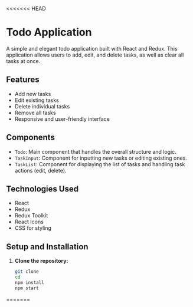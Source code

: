 <<<<<<< HEAD
# Todo Application

A simple and elegant todo application built with React and Redux. This application allows users to add, edit, and delete tasks, as well as clear all tasks at once. 

## Features

- Add new tasks
- Edit existing tasks
- Delete individual tasks
- Remove all tasks
- Responsive and user-friendly interface

## Components

- `Todo`: Main component that handles the overall structure and logic.
- `TaskInput`: Component for inputting new tasks or editing existing ones.
- `TaskList`: Component for displaying the list of tasks and handling task actions (edit, delete).

## Technologies Used

- React
- Redux
- Redux Toolkit
- React Icons
- CSS for styling

## Setup and Installation

1. **Clone the repository:**

   ```bash
   git clone 
   cd 
   npm install
   npm start
=======
